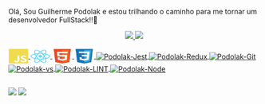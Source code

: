 Olá, Sou Guilherme Podolak e estou trilhando o caminho para me tornar um desenvolvedor FullStack!!🚀

<div align="center">
  <a href="https://github.com/GuilhermePodolak">
  <img height="180cm" src="https://github-readme-stats.vercel.app/api?username=GPodolak&show_icons=true&theme=midnight-purple&include_all_commits=true&count_private=true"/>
  <img height=180cm" src="https://github-readme-stats.vercel.app/api/top-langs/?username=GPodolak&layout=compact&langs_count=7&theme=midnight-purple"/>
</div>
  <div style="display: inline_block"><br>
  <img align="center" alt="Podolak-Js" height="30" width="40" src="https://raw.githubusercontent.com/devicons/devicon/master/icons/javascript/javascript-plain.svg">
  <img align="center" alt="Podolak-React" height="30" width="40" src="https://raw.githubusercontent.com/devicons/devicon/master/icons/react/react-original.svg">
  <img align="center" alt="Podolak-HTML" height="30" width="40" src="https://raw.githubusercontent.com/devicons/devicon/master/icons/html5/html5-original.svg">
  <img align="center" alt="Podolak-CSS" height="30" width="40" src="https://raw.githubusercontent.com/devicons/devicon/master/icons/css3/css3-original.svg">
  <img align="center" alt="Podolak-Jest" height="30" width="40" src="https://cdn.jsdelivr.net/gh/devicons/devicon/icons/jest/jest-plain.svg">
  <img align="center" alt="Podolak-Redux" height="30" width="40" src="https://cdn.jsdelivr.net/gh/devicons/devicon/icons/redux/redux-original.svg">
  <img align="center" alt="Podolak-Git" height="30" width="40" src= "https://cdn.jsdelivr.net/gh/devicons/devicon/icons/git/git-original.svg">
  <img align="center" alt="Podolak-vs" height="30" width="40" src= "https://cdn.jsdelivr.net/gh/devicons/devicon/icons/vscode/vscode-original.svg">
  <img align="center" alt="Podolak-LINT" height="30" width="40" src= "https://cdn.jsdelivr.net/gh/devicons/devicon/icons/eslint/eslint-original.svg">
      <img align="center" alt="Podolak-Node" height="30" width="40" src= "https://cdn.jsdelivr.net/gh/devicons/devicon/icons/nodejs/nodejs-original.svg">
</div>
  
  ##
  <div>
     <a href="Mailto:Podolak12345@gmail.com" target="_blank"><img src="https://img.shields.io/badge/Gmail-D14836?style=for-the-badge&logo=gmail&logoColor=white" target="_blank"></a>
      <a href="https://www.linkedin.com/in/guilherme-podolak-426084161/" target="_blank"><img src="https://img.shields.io/badge/LinkedIn-0077B5?style=for-the-badge&logo=linkedin&logoColor=white" target="_blank"></a>
   
  </div>
